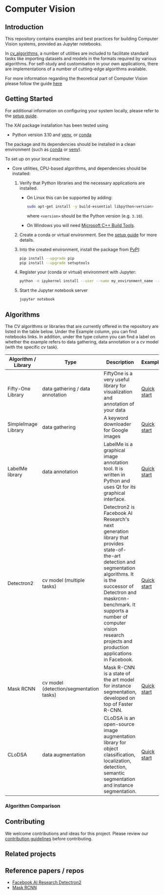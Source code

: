 # Computer Vision

## Introduction

This repository contains examples and best practices for building Computer Vision systems, provided as Jupyter notebooks.

In [cv_algorithms](cv_algorithms), a number of utilities are included to facilitate standard tasks like importing datasets and models in the formats required by various algorithms. For self-study and customisation in your own applications, there are implementations of a number of cutting-edge algorithms available.

For more information regarding the theoretical part of Computer Vision please follow the guide [here](cv_algorithms/README.md)

## Getting Started

For additional information on configuring your system locally, please refer to the [setup guide](SETUP.md).

The XAI package installation has been tested using
- Python version 3.10 and [venv](https://docs.python.org/3/library/venv.html), or [conda](https://docs.conda.io/projects/conda/en/latest/glossary.html?highlight=environment#conda-environment)

The package and its dependencies should be installed in a clean environment (such as
[conda](https://docs.conda.io/projects/conda/en/latest/glossary.html?highlight=environment#conda-environment) or [venv](https://docs.python.org/3/library/venv.html)).

To set up on your local machine:

* Core utilities, CPU-based algorithms, and dependencies should be installed:

    1. Verify that Python libraries and the necessary applications 
       are installed.

       + On Linux this can be supported by adding:

         ```bash
         sudo apt-get install -y build-essential libpython<version>
         ``` 

         where `<version>` should be the Python version (e.g. `3.10`).

       + On Windows you will need [Microsoft C++ Build Tools](https://visualstudio.microsoft.com/visual-cpp-build-tools/).
    
    2. Create a conda or virtual environment.  See the
       [setup guide](SETUP.md) for more details.

    3. Into the created environment, install the package from
       [PyPI](https://pypi.org):

       ```bash
       pip install --upgrade pip
       pip install --upgrade setuptools
       ```

    4. Register your (conda or virtual) environment with Jupyter:

       ```bash
       python -m ipykernel install --user --name my_environment_name --display-name ".venv"
       ```
    
    5. Start the Jupyter notebook server

       ```bash
       jupyter notebook
       ```

## Algorithms

The CV algorithms or libraries that are currently offered in the repository are listed in the table below. Under the Example column, you can find notebooks links. In addition, under the type column you can find a label on whether the example refers to data gathering, data annotation or a cv model (with the specific cv task).


| Algorithm / Library | Type | Description | Example |
|-----------|------|-------------|---------|
| Fifty-One Library | data gathering / data annotation | FiftyOne is a very useful library for visualization and annotation of your data | [Quick start](data_gathering/FiftyOne_(for_M1).ipynb) |
| SimpleImage Library | data gathering | A keyword downloader for Google images | [Quick start](data_gathering/SimpleImage.ipynb) |
| LabelMe library | data annotation | LabelMe is a graphical image annotation tool. It is written in Python and uses Qt for its graphical interface. | [Quick start](data_annotation/LabelMe.ipynb) |
| Detectron2 | cv model (multiple tasks) | Detectron2 is Facebook AI Research's next generation library that provides state-of-the-art detection and segmentation algorithms. It is the successor of Detectron and maskrcnn-benchmark. It supports a number of computer vision research projects and production applications in Facebook. | [Quick start](examples/Detectron_2.ipynb) |
| Mask RCNN | cv model (detection/segmentation tasks) | Mask R-CNN is a state of the art model for instance segmentation, developed on top of Faster R-CNN. | [Quick start](examples/MaskRCNN.ipynb) |
| CLoDSA | data augmentation | CLoDSA is an open-source image augmentation library for object classification, localization, detection, semantic segmentation and instance segmentation. | [Quick start](CLODSA.ipynb) |


### Algorithm Comparison

## Contributing

We welcome contributions and ideas for this project. Please review our [contribution guidelines](CONTRIBUTING.md) before contributing.

## Related projects

## Reference papers / repos
- [Facebook AI Research Detectron2](https://github.com/facebookresearch/detectron2)
- [Mask RCNN](https://arxiv.org/abs/1703.06870)